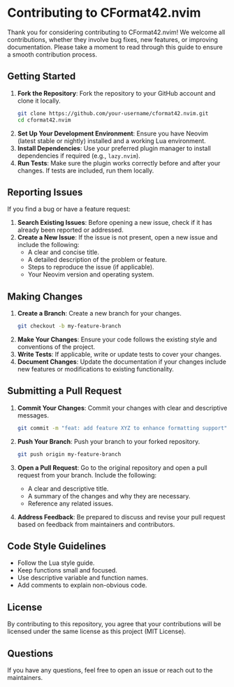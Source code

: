 # Contributing to CFormat42.nvim

Thank you for considering contributing to CFormat42.nvim! We welcome all contributions, whether they involve bug fixes, new features, or improving documentation. Please take a moment to read through this guide to ensure a smooth contribution process.

## Getting Started

1. **Fork the Repository**: Fork the repository to your GitHub account and clone it locally.
   ```bash
   git clone https://github.com/your-username/cformat42.nvim.git
   cd cformat42.nvim
   ```
2. **Set Up Your Development Environment**: Ensure you have Neovim (latest stable or nightly) installed and a working Lua environment.
3. **Install Dependencies**: Use your preferred plugin manager to install dependencies if required (e.g., `lazy.nvim`).
4. **Run Tests**: Make sure the plugin works correctly before and after your changes. If tests are included, run them locally.

## Reporting Issues

If you find a bug or have a feature request:

1. **Search Existing Issues**: Before opening a new issue, check if it has already been reported or addressed.
2. **Create a New Issue**: If the issue is not present, open a new issue and include the following:
   - A clear and concise title.
   - A detailed description of the problem or feature.
   - Steps to reproduce the issue (if applicable).
   - Your Neovim version and operating system.

## Making Changes

1. **Create a Branch**: Create a new branch for your changes.
   ```bash
   git checkout -b my-feature-branch
   ```
2. **Make Your Changes**: Ensure your code follows the existing style and conventions of the project.
3. **Write Tests**: If applicable, write or update tests to cover your changes.
4. **Document Changes**: Update the documentation if your changes include new features or modifications to existing functionality.

## Submitting a Pull Request

1. **Commit Your Changes**: Commit your changes with clear and descriptive messages.
   ```bash
   git commit -m "feat: add feature XYZ to enhance formatting support"
   ```

2. **Push Your Branch**: Push your branch to your forked repository.
   ```bash
   git push origin my-feature-branch
   ```

3. **Open a Pull Request**: Go to the original repository and open a pull request from your branch. Include the following:
   - A clear and descriptive title.
   - A summary of the changes and why they are necessary.
   - Reference any related issues.
4. **Address Feedback**: Be prepared to discuss and revise your pull request based on feedback from maintainers and contributors.

## Code Style Guidelines

- Follow the Lua style guide.
- Keep functions small and focused.
- Use descriptive variable and function names.
- Add comments to explain non-obvious code.

## License

By contributing to this repository, you agree that your contributions will be licensed under the same license as this project (MIT License).

## Questions

If you have any questions, feel free to open an issue or reach out to the maintainers.
